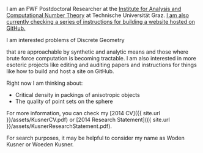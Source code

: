 I am an FWF Postdoctoral Researcher at the [Institute for Analysis and Computational Number Theory][ACNT] at Technische Universität Graz.
[I am also currently checking a series of instructions for building a website hosted on GitHub. ][louis]



<!---Because of this, consider the site to be under construction.  Briefly, -->I am interested problems of Discrete Geometry 
that are approachable by synthetic and analytic means and those where brute force computation is becoming tractable.
I am also interested in more esoteric projects like editing and auditing papers and instructions for things like how 
to build and host a site on GitHub.

Right now I am thinking about:

- Critical density in packings of anisotropic objects
- The quality of point sets on the sphere

<!---For more detail, you will need to go somewhere else, as this site (as of 2014) is here to test a template.  Otherwise, you would be able to check below for a 
for a short overview, or even find a link to a more recent copy my [CV]({{ site.url }}/assets/KusnerCV.pdf). For more info, search elsewhere. Google is pretty good at finding me these days.-->

For more information, you can check my [2014 CV]({{ site.url }}/assets/KusnerCV.pdf) or [2014 Research Statement]({{ site.url }}/assets/KusnerResearchStatement.pdf).

For search purposes, it may be helpful to consider my name as Woden Kusner or Woeden Kusner.

[ACNT]: http://finanz.math.tugraz.at/
[louis]: http://theran.lt/2014/11/12/about-this-site.html
 